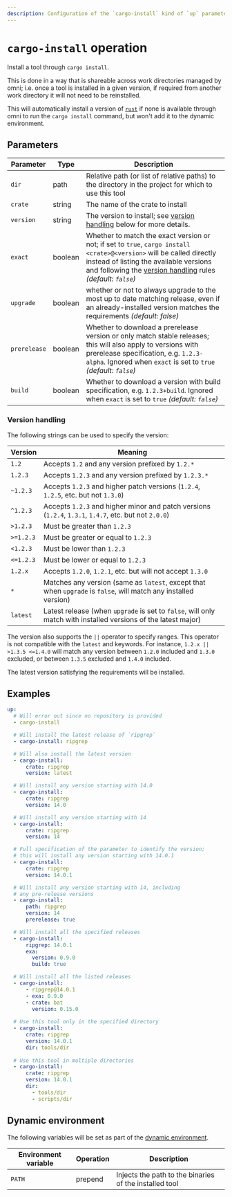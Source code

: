 ```yaml
---
description: Configuration of the `cargo-install` kind of `up` parameter
---
```


# `cargo-install` operation

Install a tool through `cargo install`.

This is done in a way that is shareable across work directories managed by omni; i.e. once a tool is installed in a given version, if required from another work directory it will not need to be reinstalled.

This will automatically install a version of [`rust`](rust) if none is available through omni to run the `cargo install` command, but won't add it to the dynamic environment.

## Parameters

| Parameter        | Type      | Description                                           |
|------------------|-----------|-------------------------------------------------------|
| `dir` | path | Relative path (or list of relative paths) to the directory in the project for which to use this tool |
| `crate` | string | The name of the crate to install |
| `version` | string | The version to install; see [version handling](#version-handling) below for more details. |
| `exact` | boolean | Whether to match the exact version or not; if set to `true`, `cargo install <crate>@<version>` will be called directly instead of listing the available versions and following the [version handling](#version-handling) rules *(default: `false`)* |
| `upgrade` | boolean | whether or not to always upgrade to the most up to date matching release, even if an already-installed version matches the requirements *(default: false)* |
| `prerelease` | boolean | Whether to download a prerelease version or only match stable releases; this will also apply to versions with prerelease specification, e.g. `1.2.3-alpha`. Ignored when `exact` is set to `true` *(default: `false`)* |
| `build` | boolean | Whether to download a version with build specification, e.g. `1.2.3+build`. Ignored when `exact` is set to `true` *(default: `false`)* |

### Version handling

The following strings can be used to specify the version:

| Version | Meaning |
|---------|---------|
| `1.2`     | Accepts `1.2` and any version prefixed by `1.2.*` |
| `1.2.3`   | Accepts `1.2.3` and any version prefixed by `1.2.3.*` |
| `~1.2.3`  | Accepts `1.2.3` and higher patch versions (`1.2.4`, `1.2.5`, etc. but not `1.3.0`) |
| `^1.2.3`  | Accepts `1.2.3` and higher minor and patch versions (`1.2.4`, `1.3.1`, `1.4.7`, etc. but not `2.0.0`) |
| `>1.2.3`  | Must be greater than `1.2.3` |
| `>=1.2.3` | Must be greater or equal to `1.2.3` |
| `<1.2.3`  | Must be lower than `1.2.3` |
| `<=1.2.3` | Must be lower or equal to `1.2.3` |
| `1.2.x`   | Accepts `1.2.0`, `1.2.1`, etc. but will not accept `1.3.0` |
| `*`       | Matches any version (same as `latest`, except that when `upgrade` is `false`, will match any installed version) |
| `latest`  | Latest release (when `upgrade` is set to `false`, will only match with installed versions of the latest major) |

The version also supports the `||` operator to specify ranges. This operator is not compatible with the `latest` and keywords. For instance, `1.2.x || >1.3.5 <=1.4.0` will match any version between `1.2.0` included and `1.3.0` excluded, or between `1.3.5` excluded and `1.4.0` included.

The latest version satisfying the requirements will be installed.

## Examples

```yaml
up:
  # Will error out since no repository is provided
  - cargo-install

  # Will install the latest release of `ripgrep`
  - cargo-install: ripgrep

  # Will also install the latest version
  - cargo-install:
      crate: ripgrep
      version: latest

  # Will install any version starting with 14.0
  - cargo-install:
      crate: ripgrep
      version: 14.0

  # Will install any version starting with 14
  - cargo-install:
      crate: ripgrep
      version: 14

  # Full specification of the parameter to identify the version;
  # this will install any version starting with 14.0.1
  - cargo-install:
      crate: ripgrep
      version: 14.0.1

  # Will install any version starting with 14, including
  # any pre-release versions
  - cargo-install:
      path: ripgrep
      version: 14
      prerelease: true

  # Will install all the specified releases
  - cargo-install:
      ripgrep: 14.0.1
      exa:
        version: 0.9.0
        build: true

  # Will install all the listed releases
  - cargo-install:
      - ripgrep@14.0.1
      - exa: 0.9.0
      - crate: bat
        version: 0.15.0
        
  # Use this tool only in the specified directory
  - cargo-install:
      crate: ripgrep
      version: 14.0.1
      dir: tools/dir
      
  # Use this tool in multiple directories
  - cargo-install:
      crate: ripgrep
      version: 14.0.1
      dir:
        - tools/dir
        - scripts/dir
```

## Dynamic environment

The following variables will be set as part of the [dynamic environment](/reference/dynamic-environment).

| Environment variable | Operation | Description |
|----------------------|-----------|-------------|
| `PATH` | prepend | Injects the path to the binaries of the installed tool |
